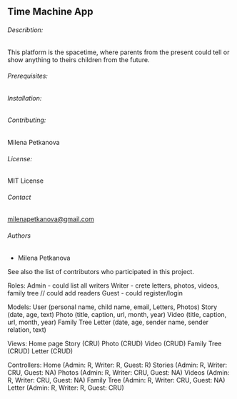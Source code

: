 ## Time Machine App

###### Describtion:
This platform is the spacetime, where parents from the present could tell or show anything to theirs children from the future.

###### Prerequisites:


###### Installation:


###### Contributing:
Milena Petkanova

###### License:
MIT License

###### Contact
milenapetkanova@gmail.com

###### Authors
- Milena Petkanova

See also the list of contributors who participated in this project.



Roles:
Admin - could list all writers
Writer - crete letters, photos, videos, family tree // could add readers
Guest - could register/login

Models:
User (personal name, child name, email, Letters, Photos) 
Story (date, age, text)
Photo (title, caption, url, month, year)
Video (title, caption, url, month, year)
Family Tree 
Letter (date, age, sender name, sender relation, text)

Views:
Home page 
Story (CRU)
Photo (CRUD)
Video (CRUD)
Family Tree (CRUD)
Letter (CRUD)

Controllers:
Home (Admin: R, Writer: R, Guest: R)
Stories (Admin: R, Writer: CRU, Guest: NA)
Photos (Admin: R, Writer: CRU, Guest: NA)
Videos (Admin: R, Writer: CRU, Guest: NA)
Family Tree (Admin: R, Writer: CRU, Guest: NA)
Letter (Admin: R, Writer: R, Guest: CRU)




